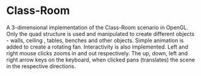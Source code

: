 Class-Room
==========

A 3-dimensional implementation of the Class-Room scenario in OpenGL. Only the quad structure is used and manipulated to create different objects - walls, ceiling , tables, benches and other objects. Simple animation is added to create a rotating fan. 
Interactivity is also implemented. Left and right mouse clicks zooms in and out respectively. The up, down, left and right arrow keys on the keyboard, when clicked pans (translates) the scene in the respective directions.
